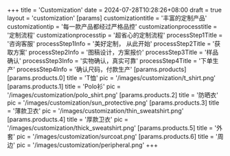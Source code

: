 +++
title = 'Customization'
date = 2024-07-28T10:28:26+08:00
draft = true
layout = 'customization'
[params]
  customizationtitle = '丰富的定制产品'
  customizationtip = '每一款产品都经过严格品控'
  customizationprocesstitle = '定制流程'
  customizationprocesstip = '超省心的定制流程'
  processStep1Title = '咨询客服'
  processStep1Info = '美好定制， 从此开始'
  processStep2Title = '获取方案'
  processStep2Info = '图稿设计，方案报价'
  processStep3Title = '样品确认'
  processStep3Info = '实物确认，真实可靠'
  processStep4Title = '下单生产'
  processStep4Info = '确认尺码，付款生产'
  [params.products]
    [params.products.0]
      title = 'T恤'
      pic = '/images/customization/t_shirt.png'
    [params.products.1]
      title = 'Polo衫'
      pic = '/images/customization/polo_shirt.png'
    [params.products.2]
      title = '防晒衣'
      pic = '/images/customization/sun_protective.png'
    [params.products.3]
      title = '薄款卫衣'
      pic = '/images/customization/thin_sweatshirt.png'
    [params.products.4]
      title = '厚款卫衣'
      pic = '/images/customization/thick_sweatshirt.png'
    [params.products.5]
      title = '外套'
      pic = '/images/customization/surcoat.png'
    [params.products.6]
      title = '周边'
      pic = '/images/customization/peripheral.png'
+++
